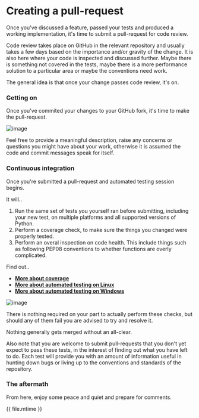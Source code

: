 # Creating a pull-request

Once you've discussed a feature, passed your tests and produced a working implementation, it's time to submit a pull-request for code review.

Code review takes place on GitHub in the relevant repository and usually takes a few days based on the importance and/or gravity of the change. It is also here where your code is inspected and discussed further. Maybe there is something not covered in the tests, maybe there is a more performance solution to a particular area or maybe the conventions need work.

The general idea is that once your change passes code review, it's on.

### Getting on

Once you've commited your changes to your GitHub fork, it's time to make the pull-request.

![image](https://cloud.githubusercontent.com/assets/2152766/11125115/0d4ec57c-8960-11e5-8e3a-1fa0419a898e.png)

Feel free to provide a meaningful description, raise any concerns or questions you might have about your work, otherwise it is assumed the code and commit messages speak for itself.

### Continuous integration

Once you're submitted a pull-request and automated testing session begins.

It will..

1. Run the same set of tests you yourself ran before submitting, including your new test, on multiple platforms and all supported versions of Python.
2. Perform a coverage check, to make sure the things you changed were properly tested.
3. Perform an overal inspection on code health. This include things such as following PEP08 conventions to whether functions are overly complicated.

Find out..

- [**More about coverage**](https://coverage.readthedocs.org/en/coverage-4.0.2/)
- [**More about automated testing on Linux**](http://travis-ci.org)
- [**More about automated testing on Windows**](http://www.appveyor.com)

![image](https://cloud.githubusercontent.com/assets/2152766/11125629/efab66d0-8962-11e5-8676-c51943656d1e.png)

There is nothing required on your part to actually perform these checks, but should any of them fail you are advised to try and resolve it.

Nothing generally gets merged without an all-clear.

Also note that you are welcome to submit pull-requests that you don't yet expect to pass these tests, in the interest of finding out what you have left to do. Each test will provide you with an amount of information useful in hunting down bugs or living up to the conventions and standards of the repository.

### The aftermath

From here, enjoy some peace and quiet and prepare for comments.

<div class="modified-date">{{ file.mtime }}</div>